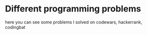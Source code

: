 # Different programming problems

here you can see some problems I solved on codewars, hackerrank, codingbat